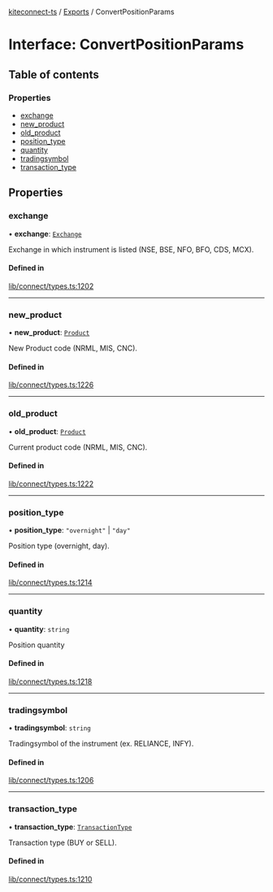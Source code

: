 [kiteconnect-ts](../README.md) / [Exports](../modules.md) / ConvertPositionParams

# Interface: ConvertPositionParams

## Table of contents

### Properties

- [exchange](ConvertPositionParams.md#exchange)
- [new\_product](ConvertPositionParams.md#new_product)
- [old\_product](ConvertPositionParams.md#old_product)
- [position\_type](ConvertPositionParams.md#position_type)
- [quantity](ConvertPositionParams.md#quantity)
- [tradingsymbol](ConvertPositionParams.md#tradingsymbol)
- [transaction\_type](ConvertPositionParams.md#transaction_type)

## Properties

### exchange

• **exchange**: [`Exchange`](../modules.md#exchange)

Exchange in which instrument is listed (NSE, BSE, NFO, BFO, CDS, MCX).

#### Defined in

[lib/connect/types.ts:1202](https://github.com/anurag-roy/kiteconnect-ts/blob/327f526/lib/connect/types.ts#L1202)

___

### new\_product

• **new\_product**: [`Product`](../modules.md#product)

New Product code (NRML, MIS, CNC).

#### Defined in

[lib/connect/types.ts:1226](https://github.com/anurag-roy/kiteconnect-ts/blob/327f526/lib/connect/types.ts#L1226)

___

### old\_product

• **old\_product**: [`Product`](../modules.md#product)

Current product code (NRML, MIS, CNC).

#### Defined in

[lib/connect/types.ts:1222](https://github.com/anurag-roy/kiteconnect-ts/blob/327f526/lib/connect/types.ts#L1222)

___

### position\_type

• **position\_type**: ``"overnight"`` \| ``"day"``

Position type (overnight, day).

#### Defined in

[lib/connect/types.ts:1214](https://github.com/anurag-roy/kiteconnect-ts/blob/327f526/lib/connect/types.ts#L1214)

___

### quantity

• **quantity**: `string`

Position quantity

#### Defined in

[lib/connect/types.ts:1218](https://github.com/anurag-roy/kiteconnect-ts/blob/327f526/lib/connect/types.ts#L1218)

___

### tradingsymbol

• **tradingsymbol**: `string`

Tradingsymbol of the instrument (ex. RELIANCE, INFY).

#### Defined in

[lib/connect/types.ts:1206](https://github.com/anurag-roy/kiteconnect-ts/blob/327f526/lib/connect/types.ts#L1206)

___

### transaction\_type

• **transaction\_type**: [`TransactionType`](../modules.md#transactiontype)

Transaction type (BUY or SELL).

#### Defined in

[lib/connect/types.ts:1210](https://github.com/anurag-roy/kiteconnect-ts/blob/327f526/lib/connect/types.ts#L1210)
